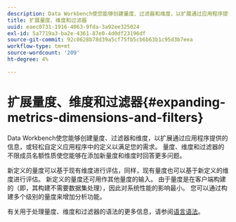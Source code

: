 ```yaml
---
description: Data Workbench使您能够创建量度、过滤器和维度，以扩展通过应用程序提供的信息，或轻松自定义应用程序中的定义以满足您的需求。 量度、维度和过滤器的不限成员名额性质使您能够在添加新量度和维度时回答更多问题。
title: 扩展量度、维度和过滤器
uuid: eaec0731-1916-4063-9fda-3a92ee325024
exl-id: 5a7719a3-ba2e-4361-87e0-4d0df23196df
source-git-commit: 92c0628b78d39a5cf75fb5cb6b63b1c95d3b7eea
workflow-type: tm+mt
source-wordcount: '209'
ht-degree: 4%

---
```


# 扩展量度、维度和过滤器{#expanding-metrics-dimensions-and-filters}

Data Workbench使您能够创建量度、过滤器和维度，以扩展通过应用程序提供的信息，或轻松自定义应用程序中的定义以满足您的需求。 量度、维度和过滤器的不限成员名额性质使您能够在添加新量度和维度时回答更多问题。

新定义的量度可以基于现有维度进行评估，同样，现有量度也可以基于新定义的维度进行评估。 新定义的量度还可用作其他量度的输入。 由于量度是在客户端构建的（即，其构建不需要数据集处理），因此对系统性能的影响最小。 您可以通过构建多个级别的量度来增加分析功能。

有关用于处理量度、维度和过滤器的语法的更多信息，请参阅[语言语法](https://docs.adobe.com/content/help/en/data-workbench/using/client/qry-lang-syntx/c-qry-lang-syntx.html)。
